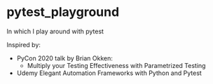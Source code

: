# pytest_playground
In which I play around with pytest

Inspired by:
* PyCon 2020 talk by Brian Okken:
    * Multiply your Testing Effectiveness with Parametrized Testing
* Udemy Elegant Automation Frameworks with Python and Pytest

